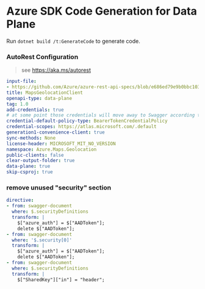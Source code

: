 # Azure SDK Code Generation for Data Plane

Run `dotnet build /t:GenerateCode` to generate code.

### AutoRest Configuration
> see https://aka.ms/autorest

``` yaml
input-file:
- https://github.com/Azure/azure-rest-api-specs/blob/e686ed79e9b0bbc10355fd8d7ba36d1a07e4ba28/specification/maps/data-plane/Geolocation/preview/1.0/geolocation.json
title: MapsGeolocationClient
openapi-type: data-plane
tag: 1.0
add-credentials: true
# at some point those credentials will move away to Swagger according to [this](https://github.com/Azure/autorest/issues/3718)
credential-default-policy-type: BearerTokenCredentialPolicy
credential-scopes: https://atlas.microsoft.com/.default
generation1-convenience-client: true
sync-methods: None
license-header: MICROSOFT_MIT_NO_VERSION
namespace: Azure.Maps.Geolocation
public-clients: false
clear-output-folder: true
data-plane: true
skip-csproj: true
```

### remove unused "security" section

```yaml
directive:
- from: swagger-document
  where: $.securityDefinitions
  transform: |
    $["azure_auth"] = $["AADToken"];
    delete $["AADToken"];
- from: swagger-document
  where: '$.security[0]'
  transform: |
    $["azure_auth"] = $["AADToken"];
    delete $["AADToken"];
- from: swagger-document
  where: $.securityDefinitions
  transform: |
    $["SharedKey"]["in"] = "header";
```